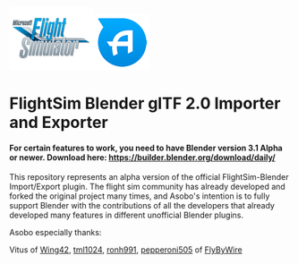 [![MSFS](misc/msfs_logo.png)](https://www.flightsimulator.com/)[![ASOBO](misc/asobo_logo.png)](https://www.asobostudio.com/)

FlightSim Blender glTF 2.0 Importer and Exporter
======================================
 #### For certain features to work, you need to have Blender version 3.1 Alpha or newer. Download here: https://builder.blender.org/download/daily/

This repository represents an alpha version of the official FlightSim-Blender Import/Export plugin. The flight sim community has already developed and forked the original project many times, and Asobo's intention is to fully support Blender with the contributions of all the developers that already developed many features in different unofficial Blender plugins.

Asobo especially thanks:

Vitus of [Wing42](https://wing42.com/), [tml1024](https://github.com/tml1024), [ronh991](https://github.com/ronh991), [pepperoni505](https://github.com/pepperoni505) of [FlyByWire](https://flybywiresim.com/)
